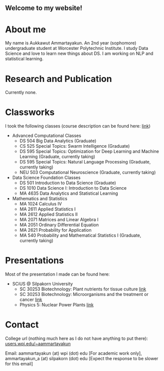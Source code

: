 ## Welcome to my website!

# About me

My name is Aukkawut Ammartayakun. An 2nd year (sophomore) undergraduate student at Worcester Polytechnic Institute. I study Data Science and love to learn new things about DS. I am working on NLP and statistical learning.

# Research and Publication

Currently none.

# Classworks

I took the following classes (course description can be found here: [link](https://www.wpi.edu/academics/calendar-courses/course-descriptions))

* Advanced Computational Classes
  *  DS 504 Big Data Analytics (Graduate)
  *  CS 525 Special Topics: Swarm Intelligence (Graduate)
  *  DS 595 Special Topics: Optimization for Deep Learning and Machine Learning (Graduate, currently taking)
  *  DS 595 Special Topics: Natural Language Processing (Graduate, currently taking)
  *  NEU 503 Computational Neuroscience (Graduate, currently taking)
* Data Science Foundation Classes
  *  DS 501 Introduction to Data Science (Graduate)
  *  DS 1010 Data Science I: Introduction to Data Science
  *  MA 4635 Data Analytics and Statistical Learning
* Mathematics and Statistics
  *  MA 1024 Calculus IV
  *  MA 2611 Applied Statistics I
  *  MA 2612 Applied Statistics II  
  *  MA 2071 Matrices and Linear Algebra I
  *  MA 2051 Ordinary Differential Equation
  *  MA 2621 Probability for Application
  *  MA 540 Probability and Mathematical Statistics I (Graduate, currently taking)

# Presentations

Most of the presentation I made can be found here:

* SCiUS @ Silpakorn University
  * SC 30253 Biotechnology: Plant nutrients for tissue culture [link](/collections/presentation/biotech_essential_nutrients.pdf)
  * SC 30253 Biotechnology: Microorganisms and the treatment or cancer [link](/collections/presentation/Medical_Biotech%20(2).pdf)
  * Physics 5: Nuclear Power Plants [link](/collections/presentation/L14NuclearPP_lq.pdf)

# Contact

College url (nothing much here as I do not have anything to put there): [users.wpi.edu/~aammartayakun](https://users.wpi.edu/~aammartayakun)

Email: aammartayakun (at) wpi (dot) edu [For academic work only], ammartayakun_a (at) silpakorn (dot) edu [Expect the response to be slower for this email]
